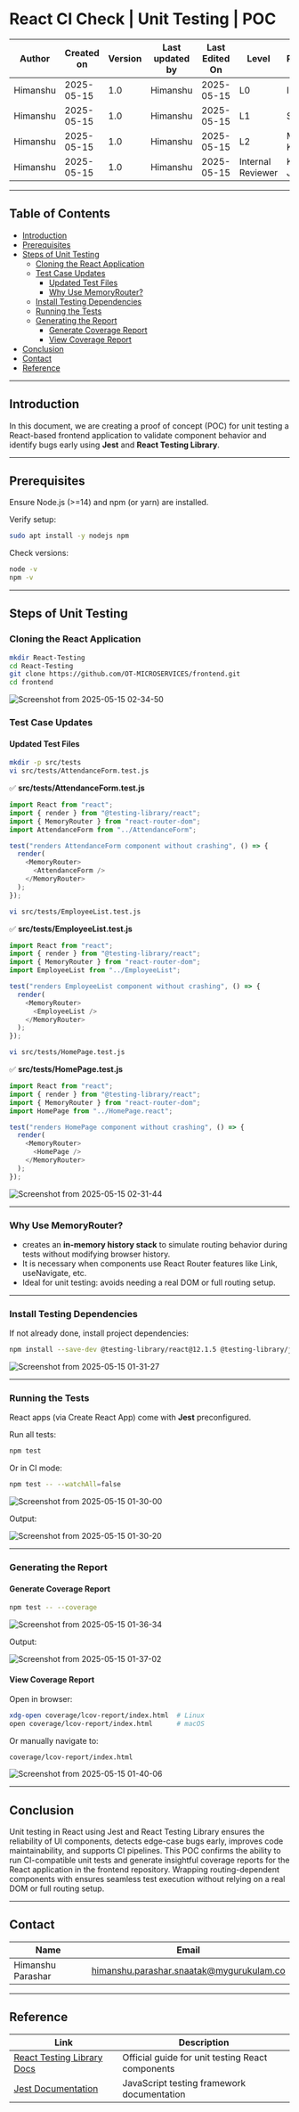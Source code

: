 
# React CI Check | Unit Testing | POC

| Author     | Created on | Version | Last updated by | Last Edited On | Level             | Reviewer        |
|------------|------------|---------|------------------|----------------|-------------------|-----------------|
| Himanshu   | 2025-05-15 | 1.0     | Himanshu         | 2025-05-15     | L0                | Imran           |
| Himanshu   | 2025-05-15 | 1.0     | Himanshu         | 2025-05-15     | L1                | Shashi          |
| Himanshu   | 2025-05-15 | 1.0     | Himanshu         | 2025-05-15     | L2                | Mahesh Kumar    |
| Himanshu   | 2025-05-15 | 1.0     | Himanshu         | 2025-05-15     | Internal Reviewer | Komal Jaiswal   |

---

## Table of Contents

- [Introduction](#introduction)  
- [Prerequisites](#prerequisites)  
- [Steps of Unit Testing](#steps-of-unit-testing)  
  - [Cloning the React Application](#cloning-the-react-application)  
  - [Test Case Updates](#test-case-updates)  
    - [Updated Test Files](#updated-test-files)  
    - [Why Use MemoryRouter?](#why-use-memoryrouter)  
  - [Install Testing Dependencies](#install-testing-dependencies)  
  - [Running the Tests](#running-the-tests)  
  - [Generating the Report](#generating-the-report)  
    - [Generate Coverage Report](#generate-coverage-report)  
    - [View Coverage Report](#view-coverage-report)  
- [Conclusion](#conclusion)  
- [Contact](#contact)  
- [Reference](#reference)  
---

## Introduction

In this document, we are creating a proof of concept (POC) for unit testing a React-based frontend application to validate component behavior and identify bugs early using **Jest** and **React Testing Library**.

---

## Prerequisites

Ensure Node.js (>=14) and npm (or yarn) are installed.

Verify setup:

```bash
sudo apt install -y nodejs npm
```

Check versions:

```bash
node -v
npm -v
```

---

## Steps of Unit Testing

### Cloning the React Application

```bash
mkdir React-Testing
cd React-Testing
git clone https://github.com/OT-MICROSERVICES/frontend.git
cd frontend
```
![Screenshot from 2025-05-15 02-34-50](https://github.com/user-attachments/assets/b2ad64fb-4a77-4c53-b0df-3613c2f05e5e)


### Test Case Updates

#### Updated Test Files
```bash
mkdir -p src/tests
vi src/tests/AttendanceForm.test.js
```

✅ **src/__tests__/AttendanceForm.test.js**

```javascript
import React from "react";
import { render } from "@testing-library/react";
import { MemoryRouter } from "react-router-dom";
import AttendanceForm from "../AttendanceForm";

test("renders AttendanceForm component without crashing", () => {
  render(
    <MemoryRouter>
      <AttendanceForm />
    </MemoryRouter>
  );
});
```
```bash
vi src/tests/EmployeeList.test.js
```

✅ **src/__tests__/EmployeeList.test.js**

```javascript
import React from "react";
import { render } from "@testing-library/react";
import { MemoryRouter } from "react-router-dom";
import EmployeeList from "../EmployeeList";

test("renders EmployeeList component without crashing", () => {
  render(
    <MemoryRouter>
      <EmployeeList />
    </MemoryRouter>
  );
});
```

```bash
vi src/tests/HomePage.test.js
```

✅ **src/__tests__/HomePage.test.js**

```javascript
import React from "react";
import { render } from "@testing-library/react";
import { MemoryRouter } from "react-router-dom";
import HomePage from "../HomePage.react";

test("renders HomePage component without crashing", () => {
  render(
    <MemoryRouter>
      <HomePage />
    </MemoryRouter>
  );
});
```
![Screenshot from 2025-05-15 02-31-44](https://github.com/user-attachments/assets/ff3a396d-0a34-410a-8ad8-7b62676d60c0)

---

### Why Use MemoryRouter?

- **<MemoryRouter>** creates an **in-memory history stack** to simulate routing behavior during tests without modifying browser history.
- It is necessary when components use React Router features like Link, useNavigate, etc.
- Ideal for unit testing: avoids needing a real DOM or full routing setup.

---

### Install Testing Dependencies

If not already done, install project dependencies:

```bash
npm install --save-dev @testing-library/react@12.1.5 @testing-library/jest-dom@5.16.5
```
![Screenshot from 2025-05-15 01-31-27](https://github.com/user-attachments/assets/d211fe5f-3df7-44ed-ac54-0a19c8cf3596)

---

### Running the Tests

React apps (via Create React App) come with **Jest** preconfigured.

Run all tests:

```bash
npm test
```

Or in CI mode:

```bash
npm test -- --watchAll=false
```
![Screenshot from 2025-05-15 01-30-00](https://github.com/user-attachments/assets/01122808-df4b-4837-a003-8b197e322b31)

Output:

![Screenshot from 2025-05-15 01-30-20](https://github.com/user-attachments/assets/0b21d270-7e6c-4824-802f-a35cd643bac6)

---

### Generating the Report

#### Generate Coverage Report

```bash
npm test -- --coverage
```

![Screenshot from 2025-05-15 01-36-34](https://github.com/user-attachments/assets/0042aa20-fa2a-4364-8b91-95d118078cac)

Output:

![Screenshot from 2025-05-15 01-37-02](https://github.com/user-attachments/assets/58271d0f-0086-4fb7-b574-3bb40a382f4c)


#### View Coverage Report

Open in browser:

```bash
xdg-open coverage/lcov-report/index.html  # Linux
open coverage/lcov-report/index.html      # macOS
```

Or manually navigate to:

```
coverage/lcov-report/index.html
```
![Screenshot from 2025-05-15 01-40-06](https://github.com/user-attachments/assets/eae4a359-3e98-4d5a-adb3-e0d69e275599)

---

## Conclusion

Unit testing in React using Jest and React Testing Library ensures the reliability of UI components, detects edge-case bugs early, improves code maintainability, and supports CI pipelines. This POC confirms the ability to run CI-compatible unit tests and generate insightful coverage reports for the React application in the frontend repository. Wrapping routing-dependent components with <MemoryRouter> ensures seamless test execution without relying on a real DOM or full routing setup.

---

## Contact

| Name              | Email                                         |
|-------------------|-----------------------------------------------|
| Himanshu Parashar | himanshu.parashar.snaatak@mygurukulam.co      |

---

## Reference

| Link                                                                 | Description                                      |
|----------------------------------------------------------------------|--------------------------------------------------|
| [React Testing Library Docs](https://testing-library.com/docs/react-testing-library/intro/) | Official guide for unit testing React components |
| [Jest Documentation](https://jestjs.io/docs/getting-started)         | JavaScript testing framework documentation       |
